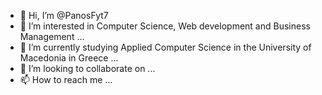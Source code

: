 - 👋 Hi, I’m @PanosFyt7
- 👀 I’m interested in Computer Science, Web development and Business Management ...
- 🌱 I’m currently studying Applied Computer Science in the University of Macedonia in Greece ...
- 💞️ I’m looking to collaborate on ...
- 📫 How to reach me ... 

<!---
PanosFyt7/PanosFyt7 is a ✨ special ✨ repository because its `README.md` (this file) appears on your GitHub profile.
You can click the Preview link to take a look at your changes.
--->
